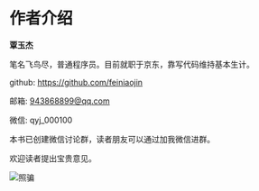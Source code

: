 # 作者介绍

**覃玉杰**

笔名飞鸟尽，普通程序员。目前就职于京东，靠写代码维持基本生计。

github: https://github.com/feiniaojin

邮箱: 943868899@qq.com

微信: qyj_000100

本书已创建微信讨论群，读者朋友可以通过加我微信进群。

欢迎读者提出宝贵意见。

![照骗](/images/0/0.jpeg)
